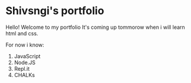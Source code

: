# Shivsngi's portfolio

Hello! Welcome to my portfolio
It's coming up tommorow when i will learn html and css. 

For now i know: 
1. JavaScript
1. Node.JS
1. Repl.it
1. CHALKs